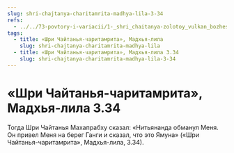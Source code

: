 ```yaml
---
slug: shri-chajtanya-charitamrita-madhya-lila-3-34
refs:
  - ../../73-povtory-i-variacii/1-_shri_chaitanya-zolotoy_vulkan_bozhestvennoy_lubvi_variacii/1137-1982-01-12-c-sannyasa-lila-mahaprabhu-1982.md
tags:
  - title: «Шри Чайтанья-чаритамрита», Мадхья-лила
    slug: shri-chajtanya-charitamrita-madhya-lila
  - title: «Шри Чайтанья-чаритамрита», Мадхья-лила 3.34
    slug: shri-chajtanya-charitamrita-madhya-lila-3-34
---
```


# «Шри Чайтанья-чаритамрита», Мадхья-лила 3.34

Тогда Шри Чайтанья Махапрабху сказал: «Нитьянанда обманул Меня. Он привел Меня на берег Ганги и сказал, что это Ямуна» («Шри Чайтанья-чаритамрита», Мадхья-лила, 3.34).



